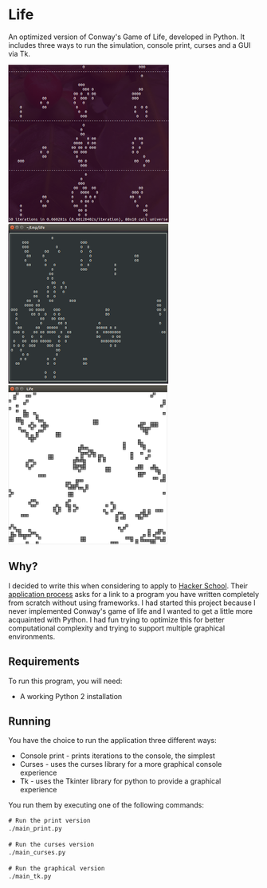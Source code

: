 # Life

An optimized version of Conway's Game of Life, developed in Python. It includes
three ways to run the simulation, console print, curses and a GUI via Tk.

![Print Screenshot](screenshots/print-shot.png)
![Curses Screenshot](screenshots/curses-shot.png)
![Tkinter Screenshot](screenshots/tk-shot.png)

## Why?

I decided to write this when considering to apply to [Hacker
School](https://www.hackerschool.com/). Their [application
process](https://www.hackerschool.com/apply) asks for a link to a program you
have written completely from scratch without using frameworks. I had started
this project because I never implemented Conway's game of life and I wanted to
get a little more acquainted with Python. I had fun trying to optimize this for
better computational complexity and trying to support multiple graphical
environments.

## Requirements

To run this program, you will need:

  * A working Python 2 installation

## Running

You have the choice to run the application three different ways:

  * Console print - prints iterations to the console, the simplest
  * Curses - uses the curses library for a more graphical console experience
  * Tk - uses the Tkinter library for python to provide a graphical experience

You run them by executing one of the following commands:

```
# Run the print version
./main_print.py

# Run the curses version
./main_curses.py

# Run the graphical version
./main_tk.py
```

